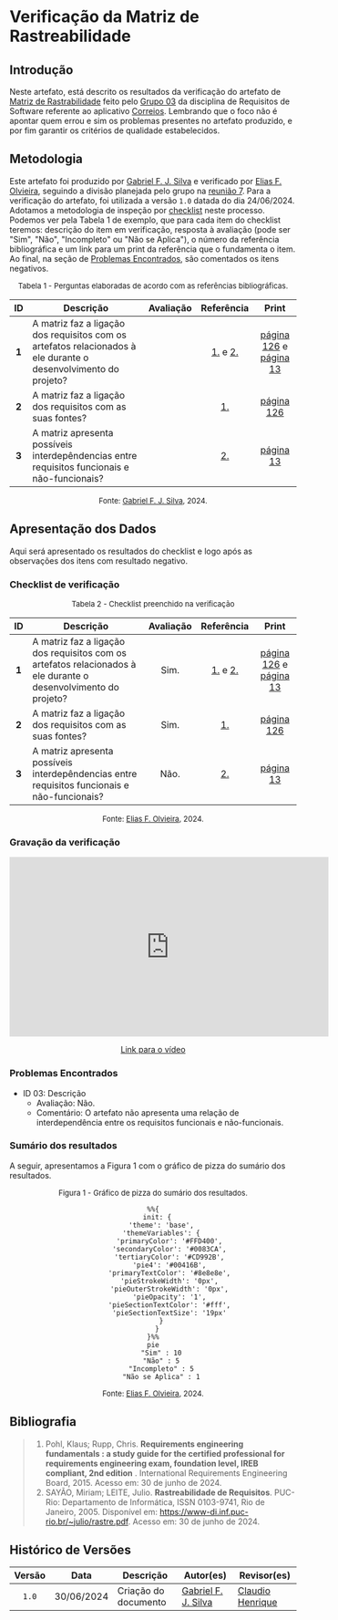 # Verificação da Matriz de Rastreabilidade

## Introdução

Neste artefato, está descrito os resultados da verificação do artefato de [Matriz de Rastrabilidade](https://mmclovin.github.io/2024.1-App_Correios/pos-rastreabilidade/matriz/) feito pelo [Grupo 03](https://mmclovin.github.io/2024.1-App_Correios/) da disciplina de Requisitos de Software referente ao aplicativo [Correios](https://www.correios.com.br/). Lembrando que o foco não é apontar quem errou e sim os problemas presentes no artefato produzido, e por fim garantir os critérios de qualidade estabelecidos.

## Metodologia

Este artefato foi produzido por [Gabriel F. J. Silva][GabrielFGH] e verificado por [Elias F. Olvieira][EliasGH], seguindo a divisão planejada pelo grupo na [reunião 7](https://mmclovin.github.io/2024.1-App_Correios/atas/ata7/). Para a verificação do artefato, foi utilizada a versão `1.0` datada do dia 24/06/2024. Adotamos a metodologia de inspeção por [checklist](#checklist-de-verificacao) neste processo. Podemos ver pela Tabela 1 de exemplo, que para cada item do checklist teremos: descrição do item em verificação, resposta à avaliação (pode ser "Sim", "Não", "Incompleto" ou "Não se Aplica"), o número da referência bibliográfica e um link para um print da referência que o fundamenta o item. Ao final, na seção de [Problemas Encontrados](#problemas-encontrados), são comentados os itens negativos.

<font size="2"><p style="text-align: center">Tabela 1 - Perguntas elaboradas de acordo com as referências bibliográficas.</p></font>

<center markdown="1">

| ID | Descrição | Avaliação | Referência | Print |
|:--:| --------- | :-------: | :--------: | :---: |
| **1** | A matriz faz a ligação dos requisitos com os artefatos relacionados à ele durante o desenvolvimento do projeto? |  | [1.](#ref1) e [2.](#ref2) | [página 126][ref1-pg126] e [página 13][ref2-pg13] |
| **2** | A matriz faz a ligação dos requisitos com as suas fontes? |  | [1.](#ref1) | [página 126][ref1-pg126] |
| **3** | A matriz apresenta possíveis interdepêndencias entre requisitos funcionais e não-funcionais? |  | [2.](#ref2) | [página 13][ref2-pg13] |

</center>

<font size="2"><p style="text-align: center">Fonte: [Gabriel F. J. Silva][GabrielFGH], 2024.</p></font>

## Apresentação dos Dados

Aqui será apresentado os resultados do checklist e logo após as observações dos itens com resultado negativo.

### Checklist de verificação

<font size="2"><p style="text-align: center">Tabela 2 - Checklist preenchido na verificação</p></font>

<center markdown="1">

| ID | Descrição | Avaliação | Referência | Print |
|:--:| --------- | :-------: | :--------: | :---: |
| **1** | A matriz faz a ligação dos requisitos com os artefatos relacionados à ele durante o desenvolvimento do projeto? | Sim. | [1.](#ref1) e [2.](#ref2) | [página 126][ref1-pg126] e [página 13][ref2-pg13] |
| **2** | A matriz faz a ligação dos requisitos com as suas fontes? | Sim. | [1.](#ref1) | [página 126][ref1-pg126] |
| **3** | A matriz apresenta possíveis interdepêndencias entre requisitos funcionais e não-funcionais? | Não. | [2.](#ref2) | [página 13][ref2-pg13] |

</center>

<font size="2"><p style="text-align: center">Fonte: [Elias F. Olvieira][EliasGH], 2024.</p></font>

### Gravação da verificação

<!-- para o iframe do vídeo, bote width = 560 e height = 315 -->

<div style="text-align: center;">
    <iframe width="560" height="315" src="https://www.youtube.com/embed/MkWgCZJlnTs" title="Apresentação 7 Interação Humano Computador 2024.1 - Grupo 3" frameborder="0" allow="accelerometer; autoplay; clipboard-write; encrypted-media; gyroscope; picture-in-picture; web-share" referrerpolicy="strict-origin-when-cross-origin" allowfullscreen></iframe>
</div>

<p style="text-align: center">
    <a href="https://youtu.be/MkWgCZJlnTs"> Link para o vídeo </a>
</p>

### Problemas Encontrados

<!--- Aqui será apresentado todos os problemas identificados durante o processo de verificação do artefato de link do artefato. --->

- ID 03: Descrição
    - Avaliação: Não.
    - Comentário: O artefato não apresenta uma relação de interdependência entre os requisitos funcionais e não-funcionais.

### Sumário dos resultados

<!-- Conte as quantidade de ocorrencias e coloque no Grafico a quantidade em cada tipo de avaliação (se não ouver incidencia de um tipo como "não se aplica", apague a linha do mesmo)-->
A seguir, apresentamos a Figura 1 com o gráfico de pizza do sumário dos resultados.

<font size="2"><p style="text-align: center">Figura 1 - Gráfico de pizza do sumário dos resultados.</p></font>

<center markdown="1">

``` mermaid
%%{
  init: {
    'theme': 'base',
    'themeVariables': {
        'primaryColor': '#FFD400',
        'secondaryColor': '#0083CA',
        'tertiaryColor': '#CD992B',
        'pie4': '#00416B',
        'primaryTextColor': '#8e8e8e',
        'pieStrokeWidth': '0px',
        'pieOuterStrokeWidth': '0px',
        'pieOpacity': '1',
        'pieSectionTextColor': '#fff',
        'pieSectionTextSize': '19px'
    }
  }
}%%
pie
    "Sim" : 10
    "Não" : 5
    "Incompleto" : 5
    "Não se Aplica" : 1
```

</center>

<font size="2"><p style="text-align: center">Fonte: [Elias F. Olvieira][EliasGH], 2024.</p></font>

## Bibliografia

> 1. <a id="ref1"> </a> Pohl, Klaus; Rupp, Chris. **Requirements engineering fundamentals : a study guide for the certified professional for requirements engineering exam, foundation level, IREB compliant, 2nd edition** . International Requirements Engineering Board, 2015. Acesso em: 30 de junho de 2024.
> 2. <a id="ref2"> </a>SAYÃO, Miriam; LEITE, Julio. **Rastreabilidade de Requisitos**. PUC-Rio: Departamento de Informática, ISSN 0103-9741, Rio de Janeiro, 2005. Disponível em: https://www-di.inf.puc-rio.br/~julio/rastre.pdf. Acesso em: 30 de junho de 2024.

## Histórico de Versões

| Versão | Data | Descrição | Autor(es) | Revisor(es) |
| :----: | :--: | --------- | ----------- | ------ |
| `1.0`  | 30/06/2024 | Criação do documento | [Gabriel F. J. Silva][GabrielFGH] | [Claudio Henrique][ClaudioGH] |

[ClaudioGH]: https://github.com/claudiohsc
[DaniloGH]: https://github.com/Danilo-Carvalho-Antunes
[EliasGH]: https://github.com/EliasOliver21
[GabrielBGH]: https://github.com/Bertolazi
[GabrielFGH]: https://github.com/MMcLovin
[PabloGH]: https://github.com/pabloheika
[RicardoGH]: https://www.github.com/avmricardo

[ref1-pg126]: ../../../assets/prints_verificacao/gabrielF/Matriz%20ref1%20-%20pg126.jpeg
[ref2-pg13]: ../../../assets/prints_verificacao/gabrielF/Matriz%20ref2%20-%20pg13.jpeg